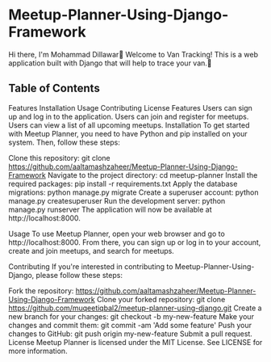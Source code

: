 # Meetup-Planner-Using-Django-Framework
Hi there, I'm Mohammad Dillawar👋
Welcome to Van Tracking! This is a web application built with Django that will help to trace your van.👋

## Table of Contents
Features
Installation
Usage
Contributing
License
Features
Users can sign up and log in to the application.
Users can join and register for meetups.
Users can view a list of all upcoming meetups.
Installation
To get started with Meetup Planner, you need to have Python and pip installed on your system. Then, follow these steps:

Clone this repository:
git clone https://github.com/aaltamashzaheer/Meetup-Planner-Using-Django-Framework
Navigate to the project directory:
cd meetup-planner
Install the required packages:
pip install -r requirements.txt
Apply the database migrations:
python manage.py migrate
Create a superuser account:
python manage.py createsuperuser
Run the development server:
python manage.py runserver
The application will now be available at http://localhost:8000.

Usage
To use Meetup Planner, open your web browser and go to http://localhost:8000. From there, you can sign up or log in to your account, create and join meetups, and search for meetups.

Contributing
If you're interested in contributing to Meetup-Planner-Using-Django, please follow these steps:

Fork the repository: https://github.com/aaltamashzaheer/Meetup-Planner-Using-Django-Framework
Clone your forked repository: git clone https://github.com/muqeetiqbal2/meetup-planner-using-django.git
Create a new branch for your changes: git checkout -b my-new-feature
Make your changes and commit them: git commit -am 'Add some feature'
Push your changes to GitHub: git push origin my-new-feature
Submit a pull request.
License
Meetup Planner is licensed under the MIT License. See LICENSE for more information.

